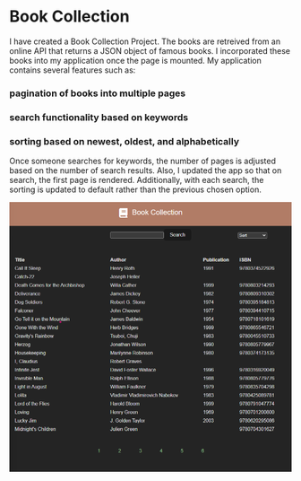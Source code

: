 # Book Collection

I have created a Book Collection Project. The books are retreived from an online API that returns a JSON object of famous books. I incorporated these books into my application once the page is mounted. My application contains several features such as:

### pagination of books into multiple pages
### search functionality based on keywords
### sorting based on newest, oldest, and alphabetically

Once someone searches for keywords, the number of pages is adjusted based on the number of search results. Also, I updated the app so that on search, the first page is rendered. Additionally, with each search, the sorting is updated to default rather than the previous chosen option. 

![book-collection](book-collection.png)
